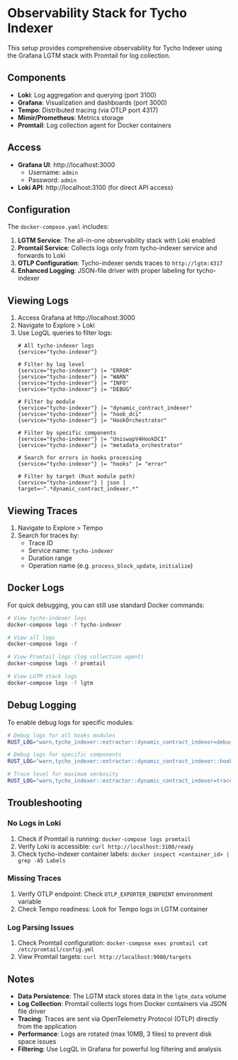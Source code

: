 # Observability Stack for Tycho Indexer

This setup provides comprehensive observability for Tycho Indexer using the Grafana LGTM stack with Promtail for log collection.

## Components

- **Loki**: Log aggregation and querying (port 3100)
- **Grafana**: Visualization and dashboards (port 3000)
- **Tempo**: Distributed tracing (via OTLP port 4317)
- **Mimir/Prometheus**: Metrics storage
- **Promtail**: Log collection agent for Docker containers

## Access

- **Grafana UI**: http://localhost:3000
  - Username: `admin`
  - Password: `admin`
- **Loki API**: http://localhost:3100 (for direct API access)

## Configuration

The `docker-compose.yaml` includes:

1. **LGTM Service**: The all-in-one observability stack with Loki enabled
2. **Promtail Service**: Collects logs only from tycho-indexer service and forwards to Loki
3. **OTLP Configuration**: Tycho-indexer sends traces to `http://lgtm:4317`
4. **Enhanced Logging**: JSON-file driver with proper labeling for tycho-indexer

## Viewing Logs

1. Access Grafana at http://localhost:3000
2. Navigate to Explore > Loki
3. Use LogQL queries to filter logs:
   ```logql
   # All tycho-indexer logs
   {service="tycho-indexer"}
   
   # Filter by log level
   {service="tycho-indexer"} |= "ERROR"
   {service="tycho-indexer"} |= "WARN" 
   {service="tycho-indexer"} |= "INFO"
   {service="tycho-indexer"} |= "DEBUG"
   
   # Filter by module
   {service="tycho-indexer"} |= "dynamic_contract_indexer"
   {service="tycho-indexer"} |= "hook_dci"
   {service="tycho-indexer"} |= "HookOrchestrator"
   
   # Filter by specific components
   {service="tycho-indexer"} |= "UniswapV4HookDCI"
   {service="tycho-indexer"} |= "metadata_orchestrator"
   
   # Search for errors in hooks processing
   {service="tycho-indexer"} |= "hooks" |= "error"
   
   # Filter by target (Rust module path)
   {service="tycho-indexer"} | json | target=~".*dynamic_contract_indexer.*"
   ```

## Viewing Traces

1. Navigate to Explore > Tempo
2. Search for traces by:
   - Trace ID
   - Service name: `tycho-indexer`
   - Duration range
   - Operation name (e.g. `process_block_update`, `initialize`)

## Docker Logs

For quick debugging, you can still use standard Docker commands:
```bash
# View tycho-indexer logs
docker-compose logs -f tycho-indexer

# View all logs
docker-compose logs -f

# View Promtail logs (log collection agent)
docker-compose logs -f promtail

# View LGTM stack logs
docker-compose logs -f lgtm
```

## Debug Logging

To enable debug logs for specific modules:
```bash
# Debug logs for all hooks modules
RUST_LOG="warn,tycho_indexer::extractor::dynamic_contract_indexer=debug" docker-compose up

# Debug logs for specific components
RUST_LOG="warn,tycho_indexer::extractor::dynamic_contract_indexer::hook_dci=debug" docker-compose up

# Trace level for maximum verbosity
RUST_LOG="warn,tycho_indexer::extractor::dynamic_contract_indexer=trace" docker-compose up
```

## Troubleshooting

### No Logs in Loki
1. Check if Promtail is running: `docker-compose logs promtail`
2. Verify Loki is accessible: `curl http://localhost:3100/ready`
3. Check tycho-indexer container labels: `docker inspect <container_id> | grep -A5 Labels`

### Missing Traces
1. Verify OTLP endpoint: Check `OTLP_EXPORTER_ENDPOINT` environment variable
2. Check Tempo readiness: Look for Tempo logs in LGTM container

### Log Parsing Issues
1. Check Promtail configuration: `docker-compose exec promtail cat /etc/promtail/config.yml`
2. View Promtail targets: `curl http://localhost:9080/targets`

## Notes

- **Data Persistence**: The LGTM stack stores data in the `lgtm_data` volume
- **Log Collection**: Promtail collects logs from Docker containers via JSON file driver
- **Tracing**: Traces are sent via OpenTelemetry Protocol (OTLP) directly from the application
- **Performance**: Logs are rotated (max 10MB, 3 files) to prevent disk space issues
- **Filtering**: Use LogQL in Grafana for powerful log filtering and analysis
